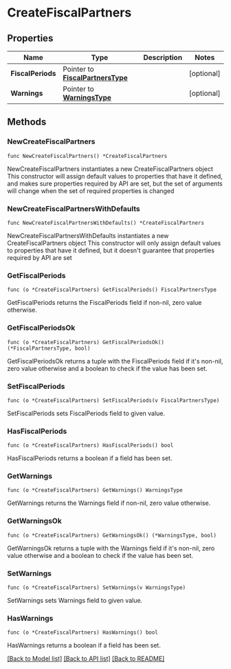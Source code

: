 # CreateFiscalPartners

## Properties

Name | Type | Description | Notes
------------ | ------------- | ------------- | -------------
**FiscalPeriods** | Pointer to [**FiscalPartnersType**](FiscalPartnersType.md) |  | [optional] 
**Warnings** | Pointer to [**WarningsType**](WarningsType.md) |  | [optional] 

## Methods

### NewCreateFiscalPartners

`func NewCreateFiscalPartners() *CreateFiscalPartners`

NewCreateFiscalPartners instantiates a new CreateFiscalPartners object
This constructor will assign default values to properties that have it defined,
and makes sure properties required by API are set, but the set of arguments
will change when the set of required properties is changed

### NewCreateFiscalPartnersWithDefaults

`func NewCreateFiscalPartnersWithDefaults() *CreateFiscalPartners`

NewCreateFiscalPartnersWithDefaults instantiates a new CreateFiscalPartners object
This constructor will only assign default values to properties that have it defined,
but it doesn't guarantee that properties required by API are set

### GetFiscalPeriods

`func (o *CreateFiscalPartners) GetFiscalPeriods() FiscalPartnersType`

GetFiscalPeriods returns the FiscalPeriods field if non-nil, zero value otherwise.

### GetFiscalPeriodsOk

`func (o *CreateFiscalPartners) GetFiscalPeriodsOk() (*FiscalPartnersType, bool)`

GetFiscalPeriodsOk returns a tuple with the FiscalPeriods field if it's non-nil, zero value otherwise
and a boolean to check if the value has been set.

### SetFiscalPeriods

`func (o *CreateFiscalPartners) SetFiscalPeriods(v FiscalPartnersType)`

SetFiscalPeriods sets FiscalPeriods field to given value.

### HasFiscalPeriods

`func (o *CreateFiscalPartners) HasFiscalPeriods() bool`

HasFiscalPeriods returns a boolean if a field has been set.

### GetWarnings

`func (o *CreateFiscalPartners) GetWarnings() WarningsType`

GetWarnings returns the Warnings field if non-nil, zero value otherwise.

### GetWarningsOk

`func (o *CreateFiscalPartners) GetWarningsOk() (*WarningsType, bool)`

GetWarningsOk returns a tuple with the Warnings field if it's non-nil, zero value otherwise
and a boolean to check if the value has been set.

### SetWarnings

`func (o *CreateFiscalPartners) SetWarnings(v WarningsType)`

SetWarnings sets Warnings field to given value.

### HasWarnings

`func (o *CreateFiscalPartners) HasWarnings() bool`

HasWarnings returns a boolean if a field has been set.


[[Back to Model list]](../README.md#documentation-for-models) [[Back to API list]](../README.md#documentation-for-api-endpoints) [[Back to README]](../README.md)


